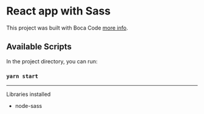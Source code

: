 # React app with Sass

This project was built with Boca Code [more info](https://github.com/facebook/create-react-app).

## Available Scripts

In the project directory, you can run:

### `yarn start`

-----
Libraries installed
- node-sass


